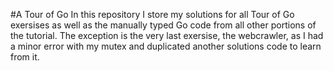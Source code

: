 #A Tour of Go
In this repository I store my solutions for all Tour of Go exersises as well as the manually typed Go code from all other portions of the tutorial. The exception is the very last exersise, the webcrawler, as I had a minor error with my mutex and duplicated another solutions code to learn from it.
